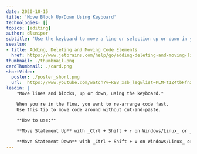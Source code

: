 ```yaml
---
date: 2020-10-15
title: 'Move Block Up/Down Using Keyboard'
technologies: []
topics: [editing]
author: dlsniper
subtitle: 'Use the keyboard to move a line or selection up or down in your file.'
seealso:
- title: Adding, Deleting and Moving Code Elements
  href: https://www.jetbrains.com/help/go/adding-deleting-and-moving-lines.html
thumbnail: ./thumbnail.png
cardThumbnail: ./card.png
shortVideo:
  poster: ./poster_short.png
  url:  https://www.youtube.com/watch?v=R8B_xsb_leg&list=PLM-t1Z4tbFfnXnghmtk6WVz10_pivOw25&index=14&t=0s
leadin: |
    *Move lines and blocks, up or down, using the keyboard.*

    When you're in the flow, you want to re-arrange code fast.
    Use this tip to move code around without cut-and-paste.

    **How to use:**

    **Move Statement Up** with _Ctrl + Shift + ↑ on Windows/Linux_ or _⌘ + ⇧ + ↑ on macOS_.
    
    **Move Statement Down** with _Ctrl + Shift + ↓ on Windows/Linux_ or _⌘ + ⇧ + ↓ on macOS_.  
---
```

